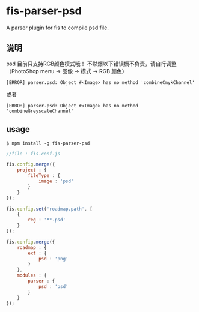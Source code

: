 fis-parser-psd
==================

A parser plugin for fis to compile psd file.

## 说明

psd 目前只支持RGB颜色模式哦！
不然爆以下错误概不负责，请自行调整（PhotoShop menu -> 图像 -> 模式 -> RGB 颜色）
```
[ERROR] parser.psd: Object #<Image> has no method 'combineCmykChannel'
```
或者
```
[ERROR] parser.psd: Object #<Image> has no method 'combineGreyscaleChannel'
```


## usage

    $ npm install -g fis-parser-psd


```javascript
//file : fis-conf.js

fis.config.merge({
    project : {
        fileType : {
            image : 'psd'
        }
    }
});

fis.config.set('roadmap.path', [
    {
        reg : '**.psd'
    }
]);

fis.config.merge({
    roadmap : {
        ext : {
            psd : 'png'
        }
    },
    modules : {
        parser : {
            psd : 'psd'
        }
    }
});

```
